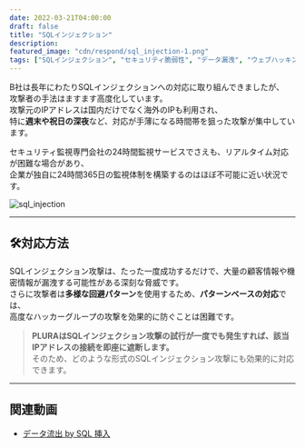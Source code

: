 ```yaml
---
date: 2022-03-21T04:00:00
draft: false
title: "SQLインジェクション"
description: 
featured_image: "cdn/respond/sql_injection-1.png"
tags: ["SQLインジェクション", "セキュリティ脆弱性", "データ漏洩", "ウェブハッキング", "PLURA"]
---
```


B社は長年にわたりSQLインジェクションへの対応に取り組んできましたが、  
攻撃者の手法はますます高度化しています。  
攻撃元のIPアドレスは国内だけでなく海外のIPも利用され、  
特に**週末や祝日の深夜**など、対応が手薄になる時間帯を狙った攻撃が集中しています。  

セキュリティ監視専門会社の24時間監視サービスでさえも、リアルタイム対応が困難な場合があり、  
企業が独自に24時間365日の監視体制を構築するのはほぼ不可能に近い状況です。
<!--more-->
![sql_injection](https://blog.plura.io/cdn/respond/sql_injection-1.png)

---

## 🛠️対応方法

SQLインジェクション攻撃は、たった一度成功するだけで、大量の顧客情報や機密情報が漏洩する可能性がある深刻な脅威です。  
さらに攻撃者は**多様な回避パターン**を使用するため、**パターンベースの対応**では、  
高度なハッカーグループの攻撃を効果的に防ぐことは困難です。  

> **PLURAはSQLインジェクション攻撃の試行が一度でも発生すれば、該当IPアドレスの接続を即座に遮断します。**  
> そのため、どのような形式のSQLインジェクション攻撃にも効果的に対応できます。

---

## 関連動画

- [データ流出 by SQL 挿入](https://youtu.be/Qp-JbyZ_G1k?si=7bd8eHbK--mmgdhH)
